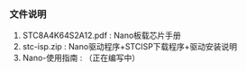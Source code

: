 ###  **文件说明** 

1. STC8A4K64S2A12.pdf : Nano板载芯片手册
2. stc-isp.zip : Nano驱动程序+STCISP下载程序+驱动安装说明
3. Nano-使用指南 : （正在编写中）

